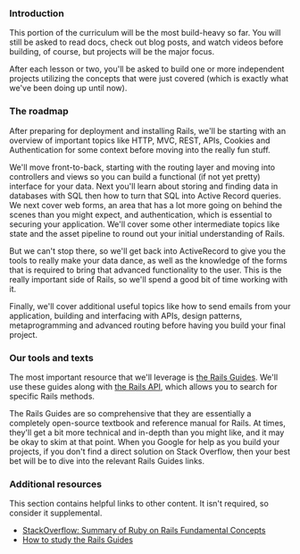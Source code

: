 ### Introduction

This portion of the curriculum will be the most build-heavy so far. You will still be asked to read docs, check out blog posts, and watch videos before building, of course, but projects will be the major focus.

After each lesson or two, you'll be asked to build one or more independent projects utilizing the concepts that were just covered (which is exactly what we've been doing up until now).

### The roadmap

After preparing for deployment and installing Rails, we'll be starting with an overview of important topics like HTTP, MVC, REST, APIs, Cookies and Authentication for some context before moving into the really fun stuff.

We'll move front-to-back, starting with the routing layer and moving into controllers and views so you can build a functional (if not yet pretty) interface for your data. Next you'll learn about storing and finding data in databases with SQL then how to turn that SQL into Active Record queries. We next cover web forms, an area that has a lot more going on behind the scenes than you might expect, and authentication, which is essential to securing your application. We'll cover some other intermediate topics like state and the asset pipeline to round out your initial understanding of Rails.

But we can't stop there, so we'll get back into ActiveRecord to give you the tools to really make your data dance, as well as the knowledge of the forms that is required to bring that advanced functionality to the user. This is the really important side of Rails, so we'll spend a good bit of time working with it.

Finally, we'll cover additional useful topics like how to send emails from your application, building and interfacing with APIs, design patterns, metaprogramming and advanced routing before having you build your final project.

### Our tools and texts

The most important resource that we'll leverage is [the Rails Guides](http://guides.rubyonrails.org/). We'll use these guides along with [the Rails API](https://api.rubyonrails.org/classes/ActionView/Helpers/FormHelper.html), which allows you to search for specific Rails methods.

The Rails Guides are so comprehensive that they are essentially a completely open-source textbook and reference manual for Rails. At times, they'll get a bit more technical and in-depth than you might like, and it may be okay to skim at that point. When you Google for help as you build your projects, if you don't find a direct solution on Stack Overflow, then your best bet will be to dive into the relevant Rails Guides links.

### Additional resources

This section contains helpful links to other content. It isn't required, so consider it supplemental.

- [StackOverflow: Summary of Ruby on Rails Fundamental Concepts](http://stackoverflow.com/questions/5205002/summary-of-ruby-on-rails-fundamental-concepts)
- [How to study the Rails Guides](http://www.sihui.io/how-to-study-the-rails-guides/)
